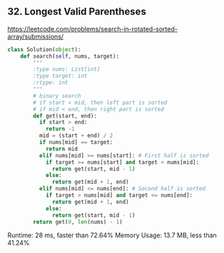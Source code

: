 ## 32. Longest Valid Parentheses

https://leetcode.com/problems/search-in-rotated-sorted-array/submissions/

```python
class Solution(object):
    def search(self, nums, target):
        """
        :type nums: List[int]
        :type target: int
        :rtype: int
        """
        # binary search
        # if start < mid, then left part is sorted
        # if mid < end, then right part is sorted
        def get(start, end):
          if start > end:
            return -1
          mid = (start + end) / 2
          if nums[mid] == target:
            return mid
          elif nums[mid] >= nums[start]: # First half is sorted
            if target >= nums[start] and target < nums[mid]:
              return get(start, mid - 1)
            else:
              return get(mid + 1, end)
          elif nums[mid] <= nums[end]: # Second half is sorted
            if target > nums[mid] and target <= nums[end]:
              return get(mid + 1, end)
            else:
              return get(start, mid - 1)
        return get(0, len(nums) - 1)
```

Runtime: 28 ms, faster than 72.64%
Memory Usage: 13.7 MB, less than 41.24%